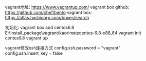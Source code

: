 vagrant地址: https://www.vagrantup.com/
vagrant box github: https://github.com/chef/bento
vagrant box:  https://atlas.hashicorp.com/boxes/search


初始化:
vagrant box add centos6.8 E:\install_package\vagrant\kaorimatzcentos-6.8-x86_64
vagrant init centos6.8
vagrant up

vagrant修改ssh连接方式
config.ssh.password = "vagrant"
config.ssh.insert_key = false
